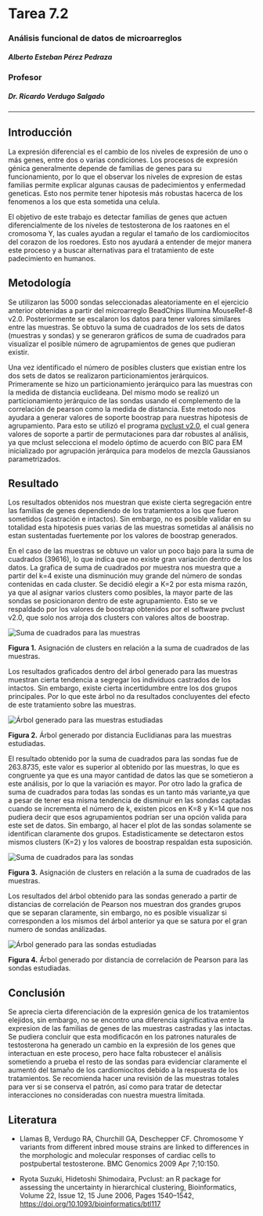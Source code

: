 # Tarea 7.2
###  Análisis funcional de datos de microarreglos
##### Alberto Esteban Pérez Pedraza
### Profesor
##### Dr. Ricardo Verdugo Salgado
--------------------------------------------------

## Introducción

La expresión diferencial es el cambio de los niveles de expresión de uno o más genes, entre dos o varias condiciones. Los procesos de expresión génica generalmente depende de familias de genes para su funcionamiento, por lo que el observar los niveles de expresion de estas familias permite explicar algunas causas de padecimientos y enfermedad geneticas. Esto nos permite tener hipotesis más robustas hacerca de los fenomenos a los que esta sometida una celula.

El objetivo de este trabajo es detectar familias de genes que actuen diferencialmente de los niveles de testosterona de los raatones en el cromosoma Y, las cuales ayudan a regular el tamaño de los cardiomiocitos del corazon de los roedores. Esto nos ayudará a entender de mejor manera este proceso y a buscar alternativas para el tratamiento de este padecimiento en humanos.

## Metodología

Se utilizaron las 5000 sondas seleccionadas aleatoriamente en el ejercicio anterior obtenidas a partir del microarreglo BeadChips Illumina MouseRef-8 v2.0. Posteriormente se escalaron los datos para tener valores similares entre las muestras. 
Se obtuvo la suma de cuadrados de los sets de datos (muestras y sondas) y se generaron gráficos de suma de cuadrados para visualizar el posible número de agrupamientos de genes que pudieran existir.

Una vez identificado el número de posibles clusters que existian entre los dos sets de datos se realizaron particionamientos jerárquicos. Primeramente se hizo un particionamiento jerárquico para las muestras con la medida de distancia euclideana. Del mismo modo se realizó un particionamiento jerárquico de las sondas usando el complemento de la correlación de pearson como la medida de distancia. Este metodo nos ayudara a generar valores de soporte boostrap para nuestras hipotesis de agrupamiento. Para esto se utilizó el programa [pvclust v2.0](http://stat.sys.i.kyoto-u.ac.jp/prog/pvclust/), el cual genera valores de soporte a partir de permutaciones para dar robustes al análisis, ya que mclust selecciona el modelo óptimo de acuerdo con BIC para EM inicializado por agrupación jerárquica para modelos de mezcla Gaussianos parametrizados. 

## Resultado

Los resultados obtenidos nos muestran que existe cierta segregación entre las familias de genes dependiendo de los tratamientos a los que fueron sometidos (castración e intactos). Sin embargo, no es posible validar en su totalidad esta hipotesis pues varias de las muestras sometidas al análisis no estan sustentadas fuertemente por los valores de boostrap generados.

En el caso de las muestras se obtuvo un valor un poco bajo para la suma de cuadrados (39616), lo que indica que no existe gran variación dentro de los datos. La grafica de suma de cuadrados por muestra nos muestra que a partir del k=4 existe una disminución muy grande del número de sondas contenidas en cada cluster. Se decidió elegir a K=2 por esta misma razón, ya que al asignar varios clusters como posibles, la mayor parte de las sondas se posicionaron dentro de este agrupamiento. Esto se ve respaldado por los valores de boostrap obtenidos por el software pvclust v2.0, que solo nos arroja dos clusters con valores altos de boostrap. 

         
![Suma de cuadrados para las muestras](https://github.com/ALBERTOPP/Tareas_BioinfRepro2019_AEPP/blob/master/clustes/Captura%20de%20pantalla%20de%202019-05-13%2019-03-46.png "Suma de cuadrados para las muestras")

**Figura 1.** Asignación de clusters en relación a la suma de cuadrados de las muestras.

Los resultados graficados dentro del árbol generado para las muestras muestran cierta tendencia a segregar los individuos castrados de los intactos. Sin embargo, existe cierta incertidumbre entre los dos grupos principales. Por lo que este árbol no da resultados concluyentes del efecto de este tratamiento sobre las muestras. 

![Árbol generado para las muestras estudiadas](https://github.com/ALBERTOPP/Tareas_BioinfRepro2019_AEPP/blob/master/clustes/Captura%20de%20pantalla%20de%202019-05-13%2019-25-24.png "Árbol generado para las muestras estudiadas")

**Figura 2.** Árbol generado por distancia Euclidianas para las muestras estudiadas.

El resultado obtenido por la suma de cuadrados para las sondas fue de 263.8735, este valor es superior al obtenido por las muestras, lo que es congruente ya que es una mayor cantidad de datos las que se sometieron a este análisis, por lo que la variación es mayor. Por otro lado la grafica de suma de cuadrados para todas las sondas es un tanto más variante,ya que a pesar de tener esa misma tendencia de disminuir en las sondas captadas cuando se incrementa el número de k, existen picos en K=8 y K=14 que nos pudiera decir que esos agrupamientos podrían ser una opción valida para este set de datos. Sin embargo, al hacer el plot de las sondas solamente se identifican claramente dos grupos. Estadisticamente se detectaron estos mismos clusters (K=2) y los valores de boostrap respaldan esta suposición.

![Suma de cuadrados para las sondas](https://github.com/ALBERTOPP/Tareas_BioinfRepro2019_AEPP/blob/master/clustes/Captura%20de%20pantalla%20de%202019-05-13%2019-05-17.png "Suma de cuadrados para las sondas")

**Figura 3.** Asignación de clusters en relación a la suma de cuadrados de las muestras.

Los resultados del árbol obtenido para las sondas generado a partir de distancias de correlación de Pearson nos muestran dos grandes grupos que se separan claramente, sin embargo, no es posible visualizar si corresponden a los mismos del árbol anterior ya que se satura por el gran numero de sondas análizadas.

![Árbol generado para las sondas estudiadas](https://github.com/ALBERTOPP/Tareas_BioinfRepro2019_AEPP/blob/master/clustes/Captura%20de%20pantalla%20de%202019-05-11%2012-45-50.png "Árbol sondas")

**Figura 4.** Árbol generado por distancia de correlación de Pearson para las sondas estudiadas.

## Conclusión
Se aprecia cierta diferenciación de la expresión genica de los tratamientos elejidos, sin embargo, no se encontro una diferencia significativa entre la expresion de las familias de genes de las muestras castradas y las intactas. Se pudiera concluir que esta modificacón en los patrones naturales de testosterona ha generado un cambio en la expresión de los genes que interactuan en este proceso, pero hace falta robustecer el análisis sometiendo a prueba el resto de las sondas para evidenciar claramente el aumentó del tamaño de los cardiomiocitos debido a la respuesta de los tratamientos. Se recomienda hacer una revisión de las muestras totales para ver si se conserva el patrón, así como para tratar de detectar interacciones no consideradas con nuestra muestra límitada. 

## Literatura

+ Llamas B, Verdugo RA, Churchill GA, Deschepper CF. Chromosome Y variants from different inbred mouse strains are linked to differences in the morphologic and molecular responses of cardiac cells to postpubertal testosterone. BMC Genomics 2009 Apr 7;10:150. 

+ Ryota Suzuki, Hidetoshi Shimodaira, Pvclust: an R package for assessing the uncertainty in hierarchical clustering, Bioinformatics, Volume 22, Issue 12, 15 June 2006, Pages 1540–1542, https://doi.org/10.1093/bioinformatics/btl117
